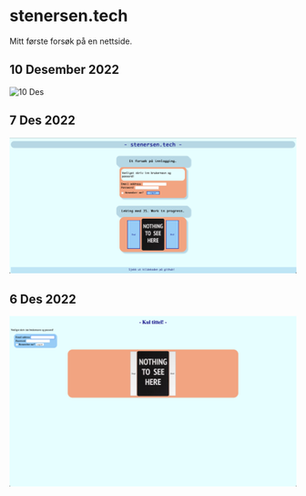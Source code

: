 # stenersen.tech
Mitt første forsøk på en nettside.

## 10 Desember 2022
<img src="img/10 Des 2022.png" alt="10 Des" title="7 Des 2022">

## 7 Des 2022
<img src="img/7 Des 2022.png" alt="7 Des" title="7 Des 2022">

## 6 Des 2022
<img src="img/6 Des 2022.png" alt="6 Des" title="6 Des 2022">
